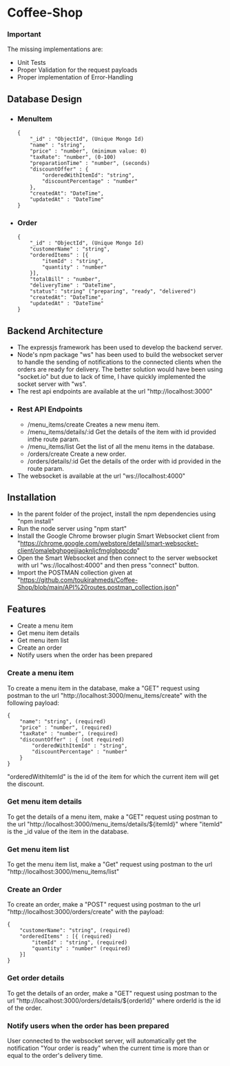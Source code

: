 # Coffee-Shop
### Important
The missing implementations are:
- Unit Tests
- Proper Validation for the request payloads
- Proper implementation of Error-Handling

## Database Design
- ### MenuItem
    ```
    {
        "_id" : "ObjectId", (Unique Mongo Id)
        "name" : "string",
        "price" : "number", (minimum value: 0)
        "taxRate": "number", (0-100)
        "preparationTime" : "number", (seconds)
        "discountOffer" : { 
            "orderedWithItemId": "string",
            "discountPercentage" : "number"
        },
        "createdAt": "DateTime",
        "updatedAt" : "DateTime"
    }
    ```
    
- ### Order
    ```
    {
        "_id" : "ObjectId", (Unique Mongo Id)
        "customerName" : "string",
        "orderedItems" : [{
            "itemId" : "string",
            "quantity" : "number"
        }],
        "totalBill" : "number",
        "deliveryTime" : "DateTime",
        "status": "string" ("preparing", "ready", "delivered")
        "createdAt": "DateTime",
        "updatedAt" : "DateTime"
    }
    ```
## Backend Architecture
- The expressjs framework has been used to develop the backend server.
- Node's npm package "ws" has been used to build the websocket server to handle the sending of notifications to
  the connected clients when the orders are ready for delivery. The better solution would have been using "socket.io" but due to lack of time, I have quickly implemented the socket server with "ws".
- The rest api endpoints are available at the url "http://localhost:3000"
- ### Rest API Endpoints
    - /menu_items/create
        Creates a new menu item.
    - /menu_items/details/:id
        Get the details of the item with id provided inthe route param.
    - /menu_items/list
        Get the list of all the menu items in the database.
    - /orders/create
        Create a new order.
    - /orders/details/:id
        Get the details of the order with id provided in the route param.
- The websocket is available at the url "ws://localhost:4000"


## Installation
- In the parent folder of the project, install the npm dependencies using "npm install"
- Run the node server using "npm start"
- Install the Google Chrome browser plugin Smart Websocket client from "https://chrome.google.com/webstore/detail/smart-websocket-client/omalebghpgejjiaoknljcfmglgbpocdp"
- Open the Smart Websocket and then connect to the server websocket with url "ws://localhost:4000" and then press "connect" button.
- Import the POSTMAN collection given at "https://github.com/toukirahmeds/Coffee-Shop/blob/main/API%20routes.postman_collection.json"

## Features

- Create a menu item
- Get menu item details
- Get menu item list
- Create an order
- Notify users when the order has been prepared

### Create a menu item
To create a menu item in the database, make a "GET" request using postman to the url "http://localhost:3000/menu_items/create"
with the following payload:
```
{
    "name": "string", (required)
    "price" : "number", (required)
    "taxRate" : "number", (required)
    "discountOffer" : { (not required)
        "orderedWithItemId" : "string",
        "discountPercentage" : "number"
    }
}
```
"orderedWithItemId" is the id of the item for which the current item will get the discount.

### Get menu item details
To get the details of a menu item, make a "GET" request using postman to the url "http://localhost:3000/menu_items/details/${itemId}"
where "itemId" is the _id value of the item in the database.

### Get menu item list
To get the menu item list, make a "Get" request using postman to the url "http://localhost:3000/menu_items/list"


### Create an Order
To create an order, make a "POST" request using postman to the url "http://localhost:3000/orders/create" with the payload:
```
{
    "customerName": "string", (required)
    "orderedItems" : [{ (required)
        "itemId" : "string", (required)
        "quantity" : "number" (required)
    }]
}
```

### Get order details
To get the details of an order, make a "GET" request using postman to the url
"http://localhost:3000/orders/details/${orderId}" where orderId is the id of the order.

### Notify users when the order has been prepared
User connected to the websocket server, will automatically get the notification "Your order is ready" when the current time
is more than or equal to the order's delivery time.

